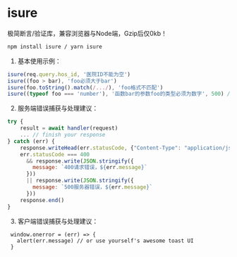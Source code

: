 # isure

极简断言/验证库，兼容浏览器与Node端，Gzip后仅0kb！

```bash
npm install isure / yarn isure
```

1. 基本使用示例：

```javascript
isure(req.query.hos_id, '医院ID不能为空')
isure((foo > bar), 'foo必须大于bar')
isure(foo.toString().match(/.../), 'foo格式不匹配') 
isure((typeof foo === 'number'), '函数bar的参数foo的类型必须为数字', 500) //服务端可传stateCode
```

2. 服务端错误捕获与处理建议：

```javascript
try {
    result = await handler(request)
    ... // finish your response
} catch (err) {
    response.writeHead(err.statusCode, {"Content-Type": "application/json charset=utf-8"})
    err.statusCode === 400 
      && response.write(JSON.stringify({ 
        message: `400请求错误，${err.message}`
      })) 
      || response.write(JSON.stringify({ 
        message: `500服务器错误，${err.message}`
      }))
    response.end()
}
```

3. 客户端错误捕获与处理建议：

```
 window.onerror = (err) => {
   alert(err.message) // or use yourself's awesome toast UI
 }
```